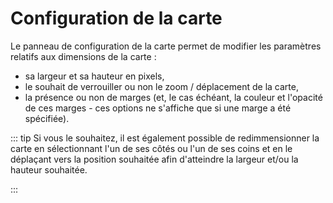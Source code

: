 # Configuration de la carte

<ZoomImg
    src="./map-configuration.png"
    alt="Panneau de configuration de la carte"
    caption="Panneau de configuration de la carte"
/>

Le panneau de configuration de la carte permet de modifier les paramètres relatifs aux dimensions de la carte :
- sa largeur et sa hauteur en pixels,
- le souhait de verrouiller ou non le zoom / déplacement de la carte,
- la présence ou non de marges (et, le cas échéant, la couleur et l'opacité de ces marges - ces options ne s'affiche que si une marge a été spécifiée).

<ZoomImg
    src="./map-configuration-margins.png"
    alt="Panneau de configuration de la carte"
    caption="Panneau de configuration de la carte (avec marges)"
/>

::: tip
Si vous le souhaitez, il est également possible de redimmensionner la carte en sélectionnant l'un de ses côtés ou l'un de ses coins
et en le déplaçant vers la position souhaitée afin d'atteindre la largeur et/ou la hauteur souhaitée.

<ZoomImg
    src="./map-configuration-resize.png"
    alt="Redimensionnement de la carte"
    caption="Redimensionnement de la carte"
/>

:::
